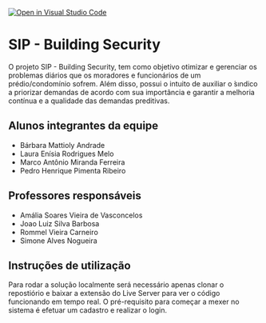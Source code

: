 [![Open in Visual Studio Code](https://classroom.github.com/assets/open-in-vscode-c66648af7eb3fe8bc4f294546bfd86ef473780cde1dea487d3c4ff354943c9ae.svg)](https://classroom.github.com/online_ide?assignment_repo_id=7588938&assignment_repo_type=AssignmentRepo)
# SIP - Building Security
  O projeto SIP - Building Security, tem como objetivo otimizar e gerenciar os problemas diários que os moradores e funcionários de um prédio/condomínio sofrem. Além disso, possui o intuito de auxiliar o ́sındico a priorizar demandas de acordo com sua importância e garantir a melhoria contínua e a qualidade das demandas preditivas.

## Alunos integrantes da equipe

* Bárbara Mattioly Andrade
* Laura Enísia Rodrigues Melo
* Marco Antônio Miranda Ferreira
* Pedro Henrique Pimenta Ribeiro

## Professores responsáveis

* Amália Soares Vieira de Vasconcelos
* Joao Luiz Silva Barbosa
* Rommel Vieira Carneiro
* Simone Alves Nogueira


## Instruções de utilização

Para rodar a solução localmente será necessário apenas clonar o repostiório e baixar a extensão do Live Server para ver o código funcionando em tempo real.
O pré-requisito para começar a mexer no sistema é efetuar um cadastro e realizar o login.
